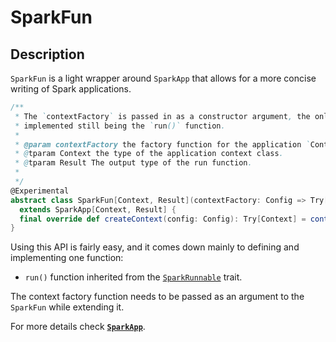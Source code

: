 # SparkFun


## Description

`SparkFun` is a light wrapper around `SparkApp` that allows for a more concise writing of 
Spark applications.

```scala
/**
 * The `contextFactory` is passed in as a constructor argument, the only function needed to be 
 * implemented still being the `run()` function.
 *
 * @param contextFactory the factory function for the application `Context`
 * @tparam Context the type of the application context class.
 * @tparam Result The output type of the run function.
 *
 */
@Experimental
abstract class SparkFun[Context, Result](contextFactory: Config => Try[Context])
  extends SparkApp[Context, Result] {
  final override def createContext(config: Config): Try[Context] = contextFactory(config)
}
```
 
Using this API is fairly easy, and it comes down mainly to defining and implementing one function:
 - `run()` function inherited from the [`SparkRunnable`](spark-runnable.md) trait.
 
The context factory function needs to be passed as an argument to the `SparkFun` while extending it.

For more details check **[`SparkApp`](spark-app.md)**.

